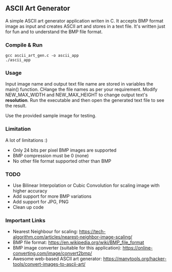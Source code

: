 ## ASCII Art Generator
A simple ASCII art generator application writen in C. It accepts BMP format image as input and creates ASCII art and stores in a text file. It's written just for fun and to understand the BMP file format.

### Compile & Run
    gcc ascii_art_gen.c -o ascii_app
    ./ascii_app

### Usage
Input image name and output text file name are stored in variables the main() function. CHange the file names as per your requirement. 
Modify NEW_MAX_WIDTH and NEW_MAX_HEIGHT to change output text's **resolution**. 
Run the executable and then open the generated text file to see the result.

Use the provided sample image for testing.

### Limitation
A lot of limitations :)
- Only 24 bits per pixel BMP images are supported
- BMP compression must be 0 (none)
- No other file format supported other than BMP

### TODO
- Use Bilinear Interpolation or Cubic Convolution for scaling image with higher accuracy
- Add support for more BMP variations
- Add support for JPG, PNG
- Clean up code

### Important Links
- Nearest Neighbour for scaling: https://tech-algorithm.com/articles/nearest-neighbor-image-scaling/
- BMP file format: https://en.wikipedia.org/wiki/BMP_file_format
- BMP image converter (suitable for this application): https://online-converting.com/image/convert2bmp/
- Awesome web-based ASCII art generator: https://manytools.org/hacker-tools/convert-images-to-ascii-art/
